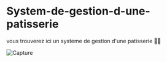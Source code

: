 # System-de-gestion-d-une-patisserie
vous trouverez ici un systeme de gestion d'une patisserie 🔽🔽

![Capture](https://user-images.githubusercontent.com/76540677/173210109-09139274-ba31-4c5f-aad6-d2bf739ffbc3.png)
